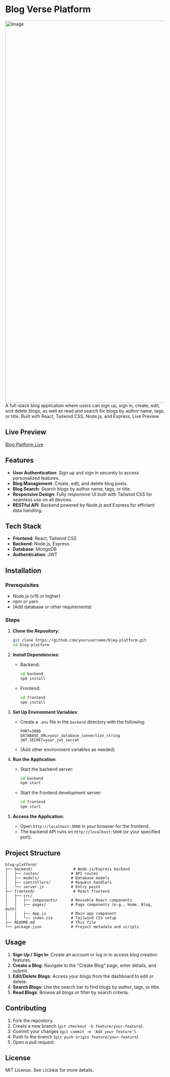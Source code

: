 # Blog Verse Platform
<img width="1920" height="1205" alt="Image" src="https://github.com/user-attachments/assets/6c45c569-4b48-46ca-833c-5dcf30bbda0b" />
A full-stack blog application where users can sign up, sign in, create, edit, and delete blogs, as well as read and search for blogs by author name, tags, or title. Built with React, Tailwind CSS, Node.js, and Express.
Live Preview

## Live Preview
[Blog Platform Live](https://blog-verse-production.up.railway.app/)

## Features
- **User Authentication**: Sign up and sign in securely to access personalized features.
- **Blog Management**: Create, edit, and delete blog posts.
- **Blog Search**: Search blogs by author name, tags, or title.
- **Responsive Design**: Fully responsive UI built with Tailwind CSS for seamless use on all devices.
- **RESTful API**: Backend powered by Node.js and Express for efficient data handling.

## Tech Stack
- **Frontend**: React, Tailwind CSS
- **Backend**: Node.js, Express
- **Database**: MongoDB
- **Authentication**: JWT

## Installation

### Prerequisites
- Node.js (v16 or higher)
- npm or yarn
- (Add database or other requirements)

### Steps
1. **Clone the Repository**:
   ```bash
   git clone https://github.com/yourusername/blog-platform.git
   cd blog-platform
   ```

2. **Install Dependencies**:
   - Backend:
     ```bash
     cd backend
     npm install
     ```
   - Frontend:
     ```bash
     cd frontend
     npm install
     ```

3. **Set Up Environment Variables**:
   - Create a `.env` file in the `backend` directory with the following:
     ```
     PORT=3000
     DATABASE_URL=your_database_connection_string
     JWT_SECRET=your_jwt_secret
     ```
   - (Add other environment variables as needed)

4. **Run the Application**:
   - Start the backend server:
     ```bash
     cd backend
     npm start
     ```
   - Start the frontend development server:
     ```bash
     cd frontend
     npm start
     ```

5. **Access the Application**:
   - Open `http://localhost:3000` in your browser for the frontend.
   - The backend API runs on `http://localhost:5000` (or your specified port).

## Project Structure
```
blog-platform/
├── backend/                  # Node.js/Express backend
│   ├── routes/              # API routes
│   ├── models/              # Database models
│   ├── controllers/         # Request handlers
│   └── server.js            # Entry point
├── frontend/                 # React frontend
│   ├── src/
│   │   ├── components/      # Reusable React components
│   │   ├── pages/           # Page components (e.g., Home, Blog, Auth)
│   │   ├── App.js           # Main app component
│   │   └── index.css        # Tailwind CSS setup
├── README.md                # This file
└── package.json             # Project metadata and scripts
```

## Usage
1. **Sign Up / Sign In**: Create an account or log in to access blog creation features.
2. **Create a Blog**: Navigate to the "Create Blog" page, enter details, and submit.
3. **Edit/Delete Blogs**: Access your blogs from the dashboard to edit or delete.
4. **Search Blogs**: Use the search bar to find blogs by author, tags, or title.
5. **Read Blogs**: Browse all blogs or filter by search criteria.

## Contributing
1. Fork the repository.
2. Create a new branch (`git checkout -b feature/your-feature`).
3. Commit your changes (`git commit -m 'Add your feature'`).
4. Push to the branch (`git push origin feature/your-feature`).
5. Open a pull request.

## License
MIT License. See `LICENSE` for more details.
